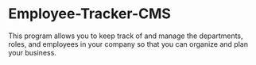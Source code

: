 # Employee-Tracker-CMS
This program allows you to keep track of and manage the departments, roles, and employees in your company so that you can organize and plan your business.
